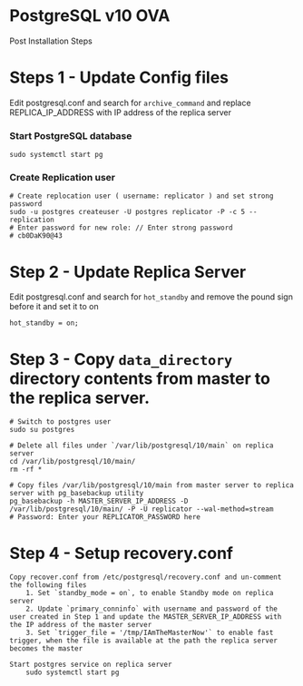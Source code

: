 # PostgreSQL v10 OVA

Post Installation Steps

# Steps 1 - Update Config files

Edit postgresql.conf and search for `archive_command` and replace REPLICA_IP_ADDRESS with IP address of the replica server

### Start PostgreSQL database 
    sudo systemctl start pg

### Create Replication user
    # Create replocation user ( username: replicator ) and set strong password
    sudo -u postgres createuser -U postgres replicator -P -c 5 --replication
    # Enter password for new role: // Enter strong password
    # cb0DaK90@43

# Step 2 - Update Replica Server

Edit postgresql.conf and search for `hot_standby` and remove the pound sign before it and set it to on

    hot_standby = on;

# Step 3 - Copy `data_directory` directory contents from master to the replica server.

    # Switch to postgres user
    sudo su postgres

    # Delete all files under `/var/lib/postgresql/10/main` on replica server
    cd /var/lib/postgresql/10/main/
    rm -rf *

    # Copy files /var/lib/postgresql/10/main from master server to replica server with pg_basebackup utility
    pg_basebackup -h MASTER_SERVER_IP_ADDRESS -D /var/lib/postgresql/10/main/ -P -U replicator --wal-method=stream
    # Password: Enter your REPLICATOR_PASSWORD here 

# Step 4 - Setup recovery.conf
    Copy recover.conf from /etc/postgresql/recovery.conf and un-comment the following files
        1. Set `standby_mode = on`, to enable Standby mode on replica server
        2. Update `primary_conninfo` with username and password of the user created in Step 1 and update the MASTER_SERVER_IP_ADDRESS with the IP address of the master server
        3. Set `trigger_file = '/tmp/IAmTheMasterNow'` to enable fast trigger, when the file is available at the path the replica server becomes the master

    Start postgres service on replica server
        sudo systemctl start pg